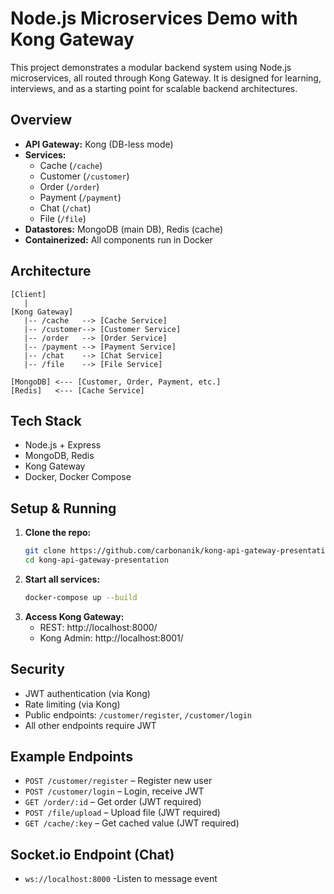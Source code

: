 # Node.js Microservices Demo with Kong Gateway

This project demonstrates a modular backend system using Node.js microservices, all routed through Kong Gateway. It is designed for learning, interviews, and as a starting point for scalable backend architectures.

## Overview
- **API Gateway:** Kong (DB-less mode)
- **Services:**
  - Cache (`/cache`)
  - Customer (`/customer`)
  - Order (`/order`)
  - Payment (`/payment`)
  - Chat (`/chat`)
  - File (`/file`)
- **Datastores:** MongoDB (main DB), Redis (cache)
- **Containerized:** All components run in Docker

## Architecture
```
[Client]
   |
[Kong Gateway]
   |-- /cache   --> [Cache Service]
   |-- /customer--> [Customer Service]
   |-- /order   --> [Order Service]
   |-- /payment --> [Payment Service]
   |-- /chat    --> [Chat Service]
   |-- /file    --> [File Service]

[MongoDB] <--- [Customer, Order, Payment, etc.]
[Redis]   <--- [Cache Service]
```

## Tech Stack
- Node.js + Express
- MongoDB, Redis
- Kong Gateway
- Docker, Docker Compose

## Setup & Running
1. **Clone the repo:**
   ```bash
   git clone https://github.com/carbonanik/kong-api-gateway-presentation.git
   cd kong-api-gateway-presentation
   ```
2. **Start all services:**
   ```bash
   docker-compose up --build
   ```
3. **Access Kong Gateway:**
   - REST: http://localhost:8000/
   - Kong Admin: http://localhost:8001/

## Security
- JWT authentication (via Kong)
- Rate limiting (via Kong)
- Public endpoints: `/customer/register`, `/customer/login`
- All other endpoints require JWT

## Example Endpoints
- `POST /customer/register` – Register new user
- `POST /customer/login` – Login, receive JWT
- `GET /order/:id` – Get order (JWT required)
- `POST /file/upload` – Upload file (JWT required)
- `GET /cache/:key` – Get cached value (JWT required)

## Socket.io Endpoint (Chat)
- `ws://localhost:8000` -Listen to message event
